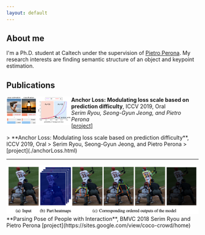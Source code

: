 ```yaml
---
layout: default
---
```


## About me

I'm a Ph.D. student at Caltech under the supervision of [Pietro Perona](http://www.vision.caltech.edu/). My research interests are finding semantic structure of an object and keypoint estimation. 

## Publications

<p>
  <img src="https://github.com/slryou41/slryou41.github.io/blob/master/images/overview.png?raw=true" width="170" align="left">
  <b>Anchor Loss: Modulating loss scale based on prediction difficulty</b>, ICCV 2019, Oral <br />
  <i>Serim Ryou, Seong-Gyun Jeong, and Pietro Perona</i><br />
  <a href="./anchorLoss.html">[project]</a>
</p>
> **Anchor Loss: Modulating loss scale based on prediction difficulty**, ICCV 2019, Oral
> Serim Ryou, Seong-Gyun Jeong, and Pietro Perona
> [project](./anchorLoss.html)

* * *
<img src="https://github.com/slryou41/slryou41.github.io/blob/master/images/pose_seq.png?raw=true">
**Parsing Pose of People with Interaction**, BMVC 2018
Serim Ryou and Pietro Perona
[project](https://sites.google.com/view/coco-crowd/home)
